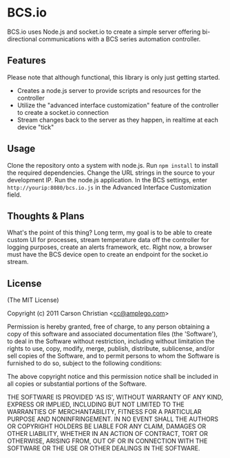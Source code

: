 # BCS.io

BCS.io uses Node.js and socket.io to create a simple server offering bi-directional communications with a BCS series automation controller.

## Features

Please note that although functional, this library is only just getting started.

* Creates a node.js server to provide scripts and resources for the controller
* Utilize the "advanced interface customization" feature of the controller to create a socket.io connection
* Stream changes back to the server as they happen, in realtime at each device "tick"

## Usage

Clone the repository onto a system with node.js. Run `npm install` to install the required dependencies. Change the URL strings in the source to your development IP. Run the node.js application. In the BCS settings, enter `http://yourip:8080/bcs.io.js` in the Advanced Interface Customization field.

## Thoughts & Plans

What's the point of this thing? Long term, my goal is to be able to create custom UI for processes, stream temperature data off the controller for logging purposes, create an alerts framework, etc. Right now, a browser must have the BCS device open to create an endpoint for the socket.io stream.

## License 

(The MIT License)

Copyright (c) 2011 Carson Christian &lt;cc@amplego.com&gt;

Permission is hereby granted, free of charge, to any person obtaining
a copy of this software and associated documentation files (the
'Software'), to deal in the Software without restriction, including
without limitation the rights to use, copy, modify, merge, publish,
distribute, sublicense, and/or sell copies of the Software, and to
permit persons to whom the Software is furnished to do so, subject to
the following conditions:

The above copyright notice and this permission notice shall be
included in all copies or substantial portions of the Software.

THE SOFTWARE IS PROVIDED 'AS IS', WITHOUT WARRANTY OF ANY KIND,
EXPRESS OR IMPLIED, INCLUDING BUT NOT LIMITED TO THE WARRANTIES OF
MERCHANTABILITY, FITNESS FOR A PARTICULAR PURPOSE AND NONINFRINGEMENT.
IN NO EVENT SHALL THE AUTHORS OR COPYRIGHT HOLDERS BE LIABLE FOR ANY
CLAIM, DAMAGES OR OTHER LIABILITY, WHETHER IN AN ACTION OF CONTRACT,
TORT OR OTHERWISE, ARISING FROM, OUT OF OR IN CONNECTION WITH THE
SOFTWARE OR THE USE OR OTHER DEALINGS IN THE SOFTWARE.